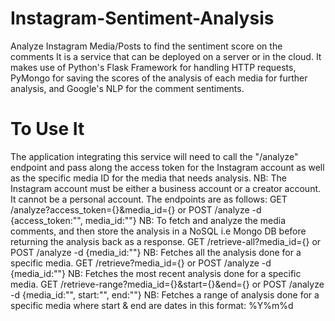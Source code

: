 # Instagram-Sentiment-Analysis
Analyze Instagram Media/Posts to find the sentiment score on the comments
It is a service that can be deployed on a server or in the cloud. It makes use of Python's Flask Framework for handling HTTP requests, PyMongo for saving the scores of the analysis of each media for further analysis, and Google's NLP for the comment sentiments.
# To Use It
The application integrating this service will need to call the "/analyze" endpoint and pass along the access token for the Instagram account as well as the specific media ID for the media that needs analysis. NB: The Instagram account must be either a business account or a creator account. It cannot be a personal account.
The endpoints are as follows:
GET /analyze?access_token={}&media_id={} or POST /analyze -d {access_token:"", media_id:""} NB: To fetch and analyze the media comments, and then store the analysis in a NoSQL i.e Mongo DB before returning the analysis back as a response.
GET /retrieve-all?media_id={} or POST /analyze -d {media_id:""} NB: Fetches all the analysis done for a specific media.
GET /retrieve?media_id={} or POST /analyze -d {media_id:""} NB: Fetches the most recent analysis done for a specific media.
GET /retrieve-range?media_id={}&start={}&end={} or POST /analyze -d {media_id:"", start:"", end:""} NB: Fetches a range of analysis done for a specific media where start & end are dates in this format: %Y%m%d 
